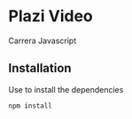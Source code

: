 # Plazi Video

Carrera Javascript

## Installation

Use to install the dependencies

```bash
npm install
```